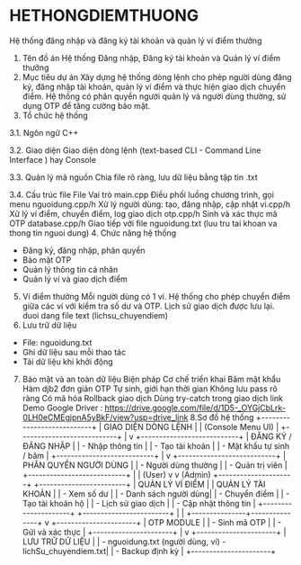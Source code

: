 # HETHONGDIEMTHUONG
Hệ thống đăng nhập và đăng ký tài khoản và quản lý ví điểm thưởng
1. Tên đồ án
Hệ thống Đăng nhập, Đăng ký tài khoản và Quản lý ví điểm thưởng
2. Mục tiêu dự án
Xây dựng hệ thống dòng lệnh cho phép người dùng đăng ký, đăng nhập tài khoản, quản lý ví điểm và thực hiện giao dịch chuyển điểm. Hệ thống có phân quyền người quản lý và người dùng thường, sử dụng OTP để tăng cường bảo mật.
3. Tổ chức hệ thống
   
3.1. Ngôn ngữ C++

3.2. Giao diện
Giao diện dòng lệnh (text-based CLI - Command Line Interface ) hay Console

3.3. Quản lý mã nguồn
Chia file rõ ràng, lưu dữ liệu bằng tập tin .txt

3.4. Cấu trúc file
File	Vai trò 
main.cpp	 Điều phối luồng chương trình, gọi menu
nguoidung.cpp/h	Xử lý người dùng: tạo, đăng nhập, cập nhật
vi.cpp/h	Xử lý ví điểm, chuyển điểm, log giao dịch
otp.cpp/h	Sinh và xác thực mã OTP
database.cpp/h	Giao tiếp với file nguoidung.txt (luu tru tai khoan va thong tin nguoi dung)
4. Chức năng hệ thống
- Đăng ký, đăng nhập, phân quyền
- Bảo mật OTP
- Quản lý thông tin cá nhân
- Quản lý ví và giao dịch điểm
5. Ví điểm thưởng
Mỗi người dùng có 1 ví.
Hệ thống cho phép chuyển điểm giữa các ví với kiểm tra số dư và OTP.
Lịch sử giao dịch được lưu lại. duoi dang file text (lichsu_chuyendiem)
6. Lưu trữ dữ liệu
- File: nguoidung.txt
- Ghi dữ liệu sau mỗi thao tác
- Tải dữ liệu khi khởi động
7. Bảo mật và an toàn dữ liệu
Biện pháp	Cơ chế triển khai
Băm mật khẩu	Hàm djb2 đơn giản
OTP	Tự sinh, giới hạn thời gian
Không lưu pass rõ ràng	Có mã hóa
Rollback giao dịch	Dùng try-catch trong giao dịch
link Demo Google Driver : https://drive.google.com/file/d/1D5-_OYGjCbLrk-0LH0eCMEgjpnA5yBkF/view?usp=drive_link
8.Sơ đồ hệ thống
             +---------------------------+
             |   GIAO DIỆN DÒNG LỆNH     |
             |   (Console Menu UI)       |
             +---------------------------+
                        |
                        v
             +---------------------------+
             |  ĐĂNG KÝ / ĐĂNG NHẬP      |
             | - Nhập thông tin          |
             | - Tạo tài khoản           |
             | - Mật khẩu tự sinh / băm |
             +---------------------------+
                        |
                        v
             +---------------------------+
             |     PHÂN QUYỀN NGƯỜI DÙNG |
             | - Người dùng thường       |
             | - Quản trị viên           |
             +---------------------------+
               |                     |
        (User) v                     v (Admin)
+---------------------+   +------------------------+
| QUẢN LÝ VÍ ĐIỂM      |   |  QUẢN LÝ TÀI KHOẢN     |
| - Xem số dư         |   | - Danh sách người dùng|
| - Chuyển điểm       |   | - Tạo tài khoản hộ    |
| - Lịch sử giao dịch |   | - Cập nhật thông tin  |
+---------------------+   +------------------------+
        |                               |
        +---------------+---------------+
                        v
              +----------------------+
              |      OTP MODULE      |
              | - Sinh mã OTP        |
              | - Gửi và xác thực    |
              +----------------------+
                        |
                        v
              +----------------------+
              |   LƯU TRỮ DỮ LIỆU    |
              | - nguoidung.txt (người dùng, ví)
                - lichSu_chuyendiem.txt|
              | - Backup định kỳ     |
              +----------------------+

